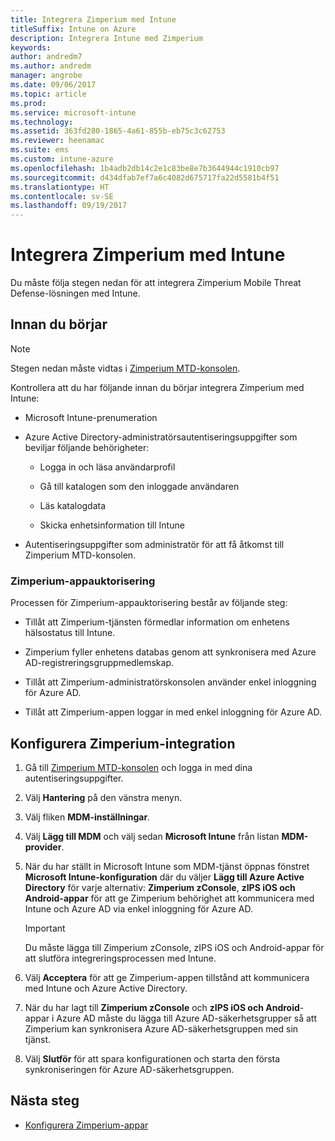 ```yaml
---
title: Integrera Zimperium med Intune
titleSuffix: Intune on Azure
description: Integrera Intune med Zimperium
keywords: 
author: andredm7
ms.author: andredm
manager: angrobe
ms.date: 09/06/2017
ms.topic: article
ms.prod: 
ms.service: microsoft-intune
ms.technology: 
ms.assetid: 363fd280-1865-4a61-855b-eb75c3c62753
ms.reviewer: heenamac
ms.suite: ems
ms.custom: intune-azure
ms.openlocfilehash: 1b4adb2db14c2e1c83be8e7b3644944c1910cb97
ms.sourcegitcommit: d434dfab7ef7a6c4082d675717fa22d5581b4f51
ms.translationtype: HT
ms.contentlocale: sv-SE
ms.lasthandoff: 09/19/2017
---
```

# <a name="integrate-zimperium-with-intune"></a>Integrera Zimperium med Intune

Du måste följa stegen nedan för att integrera Zimperium Mobile Threat Defense-lösningen med Intune.

## <a name="before-you-begin"></a>Innan du börjar

> [!NOTE]
> Stegen nedan måste vidtas i [Zimperium MTD-konsolen](https://staging2-console.zimperium.com).

Kontrollera att du har följande innan du börjar integrera Zimperium med Intune:

-   Microsoft Intune-prenumeration

-   Azure Active Directory-administratörsautentiseringsuppgifter som beviljar följande behörigheter:

    -   Logga in och läsa användarprofil

    -   Gå till katalogen som den inloggade användaren

    -   Läs katalogdata

    -   Skicka enhetsinformation till Intune

-   Autentiseringsuppgifter som administratör för att få åtkomst till Zimperium MTD-konsolen.

### <a name="zimperium-app-authorization"></a>Zimperium-appauktorisering

Processen för Zimperium-appauktorisering består av följande steg:

-   Tillåt att Zimperium-tjänsten förmedlar information om enhetens hälsostatus till Intune.

-   Zimperium fyller enhetens databas genom att synkronisera med Azure AD-registreringsgruppmedlemskap.

-   Tillåt att Zimperium-administratörskonsolen använder enkel inloggning för Azure AD.

-   Tillåt att Zimperium-appen loggar in med enkel inloggning för Azure AD.

## <a name="to-set-up-zimperium-integration"></a>Konfigurera Zimperium-integration

1.  Gå till [Zimperium MTD-konsolen](https://staging2-console.zimperium.com) och logga in med dina autentiseringsuppgifter.

2.  Välj **Hantering** på den vänstra menyn.

3.  Välj fliken **MDM-inställningar**.

4.  Välj **Lägg till MDM** och välj sedan **Microsoft Intune** från listan **MDM-provider**.

5.  När du har ställt in Microsoft Intune som MDM-tjänst öppnas fönstret **Microsoft Intune-konfiguration** där du väljer **Lägg till Azure Active Directory** för varje alternativ: **Zimperium zConsole**, **zIPS iOS och Android-appar** för att ge Zimperium behörighet att kommunicera med Intune och Azure AD via enkel inloggning för Azure AD.

    > [!IMPORTANT]
    > Du måste lägga till Zimperium zConsole, zIPS iOS och Android-appar för att slutföra integreringsprocessen med Intune.

6.  Välj **Acceptera** för att ge Zimperium-appen tillstånd att kommunicera med Intune och Azure Active Directory.

7.  När du har lagt till **Zimperium zConsole** och **zIPS iOS och Android**-appar i Azure AD måste du lägga till Azure AD-säkerhetsgrupper så att Zimperium kan synkronisera Azure AD-säkerhetsgruppen med sin tjänst.

8.  Välj **Slutför** för att spara konfigurationen och starta den första synkroniseringen för Azure AD-säkerhetsgruppen.

## <a name="next-steps"></a>Nästa steg

-   [Konfigurera Zimperium-appar](mtd-apps-ios-app-configuration-policy-add-assign.md)
